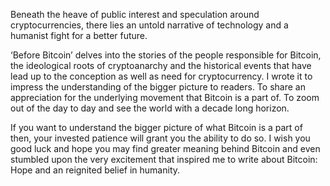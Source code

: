 Beneath the heave of public interest and speculation around cryptocurrencies, there lies an untold narrative of technology and a humanist fight for a better future.

‘Before Bitcoin’ delves into the stories of the people responsible for Bitcoin, the ideological roots of cryptoanarchy and the historical events that have lead up to the conception as well as need for cryptocurrency. I wrote it to impress the understanding of the bigger picture to readers. To share an appreciation for the underlying movement that Bitcoin is a part of. To zoom out of the day to day and see the world with a decade long horizon.

If you want to understand the bigger picture of what Bitcoin is a part of then, your invested patience will grant you the ability to do so. I wish you good luck and hope you may find greater meaning behind Bitcoin and even stumbled upon the very excitement that inspired me to write about Bitcoin: Hope and an reignited belief in humanity.
